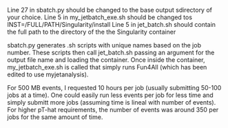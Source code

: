 Line 27 in sbatch.py should be changed to the base output sdirectory of your choice.
Line 5 in my_jetbatch_exe.sh should be changed tos INST=/FULL/PATH/Singularity/install
Line 5 in jet_batch.sh should contain the full path to the directory of the the Singularity container

sbatch.py generates .sh scripts with unique names based on the job number. These scripts then call jet_batch.sh passing an argument for the output file name and loading the container. Once inside the container, my_jetbatch_exe.sh is called that simply runs Fun4All (which has been edited to use myjetanalysis).

For 500 MB events, I requested 10 hours per job (usually submitting 50-100 jobs at a time). One could easily run less events per job for less time and simply submitt more jobs (assuming time is lineal with number of events). For higher pT-hat requirements, the number of events was around 350 per jobs for the same amount of time.
